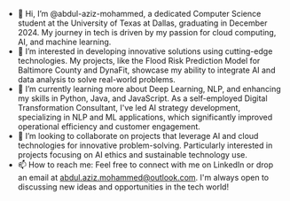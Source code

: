 - 👋 Hi, I’m @abdul-aziz-mohammed, a dedicated Computer Science student at the University of Texas at Dallas, graduating in December 2024. My journey in tech is driven by my passion for cloud computing, AI, and machine learning.
- 👀 I’m interested in developing innovative solutions using cutting-edge technologies. My projects, like the Flood Risk Prediction Model for Baltimore County and DynaFit, showcase my ability to integrate AI and data analysis to solve real-world problems.
- 🌱 I’m currently learning more about Deep Learning, NLP, and enhancing my skills in Python, Java, and JavaScript. As a self-employed Digital Transformation Consultant, I've led AI strategy development, specializing in NLP and ML applications, which significantly improved operational efficiency and customer engagement.
- 💞️ I’m looking to collaborate on projects that leverage AI and cloud technologies for innovative problem-solving. Particularly interested in projects focusing on AI ethics and sustainable technology use.
- 📫 How to reach me: Feel free to connect with me on LinkedIn or drop an email at abdul.aziz.mohammed@outlook.com. I'm always open to discussing new ideas and opportunities in the tech world!

<!---
abdul-aziz-mohammed/abdul-aziz-mohammed is a ✨ special ✨ repository because its `README.md` (this file) appears on your GitHub profile.
You can click the Preview link to take a look at your changes.
--->

